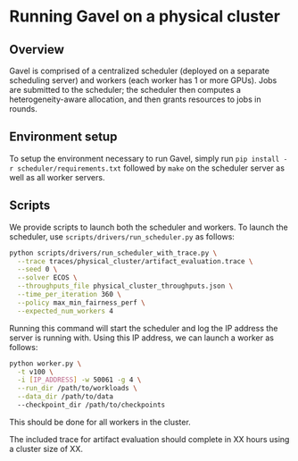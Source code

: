 # Running Gavel on a physical cluster

## Overview

Gavel is comprised of a centralized scheduler (deployed on a separate scheduling
server) and workers (each worker has 1 or more GPUs). Jobs are submitted
to the scheduler; the scheduler then computes a heterogeneity-aware allocation,
and then grants resources to jobs in rounds.

## Environment setup

To setup the environment necessary to run Gavel, simply run
`pip install -r scheduler/requirements.txt` followed by `make` on the
scheduler server as well as all worker servers.

## Scripts

We provide scripts to launch both the scheduler and workers.
To launch the scheduler, use `scripts/drivers/run_scheduler.py` as follows:
```bash
python scripts/drivers/run_scheduler_with_trace.py \
  --trace traces/physical_cluster/artifact_evaluation.trace \
  --seed 0 \
  --solver ECOS \
  --throughputs_file physical_cluster_throughputs.json \
  --time_per_iteration 360 \
  --policy max_min_fairness_perf \
  --expected_num_workers 4
```
Running this command will start the scheduler and log the IP address
the server is running with. Using this IP address, we can launch a worker
as follows:
```bash
python worker.py \
  -t v100 \
  -i [IP_ADDRESS] -w 50061 -g 4 \
  --run_dir /path/to/workloads \
  --data_dir /path/to/data
  --checkpoint_dir /path/to/checkpoints
```
This should be done for all workers in the cluster.

The included trace for artifact evaluation should complete in XX hours using
a cluster size of XX.
